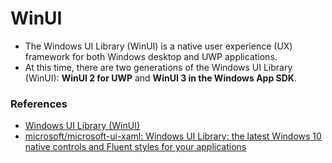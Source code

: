 # WinUI
- The Windows UI Library (WinUI) is a native user experience (UX) framework for both Windows desktop and UWP applications.
- At this time, there are two generations of the Windows UI Library (WinUI): **WinUI 2 for UWP** and **WinUI 3 in the Windows App SDK**. 

### References
- [Windows UI Library (WinUI)](https://learn.microsoft.com/en-us/windows/apps/winui/)
- [microsoft/microsoft-ui-xaml: Windows UI Library: the latest Windows 10 native controls and Fluent styles for your applications](https://github.com/microsoft/microsoft-ui-xaml)